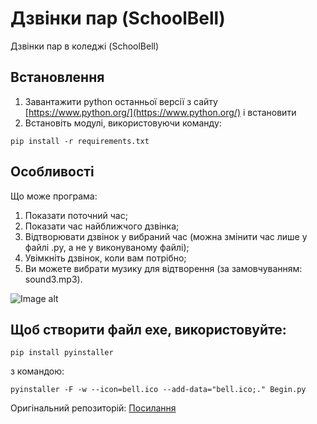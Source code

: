 # Дзвінки пар (SchoolBell)
Дзвінки пар в коледжі (SchoolBell)

## Встановлення
1. Завантажити python останньої версії з сайту [https://www.python.org/](https://www.python.org/) і встановити
2. Встановіть модулі, використовуючи команду:
```
pip install -r requirements.txt
```

## Особливості

Що може програма:
1. Показати поточний час;
2. Показати час найближчого дзвінка;
3. Відтворювати дзвінок у вибраний час (можна змінити час лише у файлі .py, а не у виконуваному файлі);
4. Увімкніть дзвінок, коли вам потрібно;
5. Ви можете вибрати музику для відтворення (за замовчуванням: sound3.mp3).

![Image alt](https://github.com/Last-Arkhangel/College_Bell/blob/main/program2.JPG)


## Щоб створити файл exe, використовуйте:
```
pip install pyinstaller
```
з командою:
```
pyinstaller -F -w --icon=bell.ico --add-data="bell.ico;." Begin.py
```


Оригінальний репозиторій:
[Посилання](https://github.com/CyberHusky/School-Bell-Ubuntu-Raspberry)
